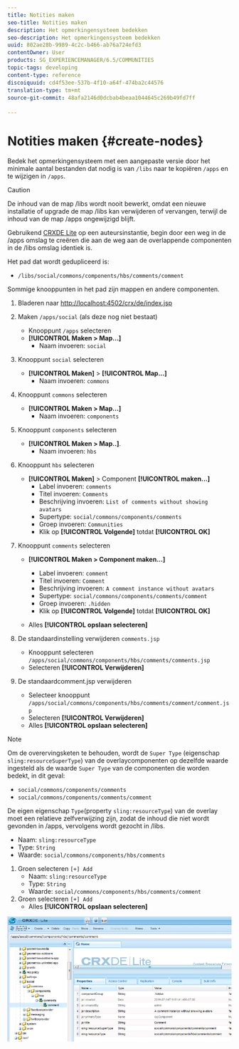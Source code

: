 ```yaml
---
title: Notities maken
seo-title: Notities maken
description: Het opmerkingensysteem bedekken
seo-description: Het opmerkingensysteem bedekken
uuid: 802ae28b-9989-4c2c-b466-ab76a724efd3
contentOwner: User
products: SG_EXPERIENCEMANAGER/6.5/COMMUNITIES
topic-tags: developing
content-type: reference
discoiquuid: cd4f53ee-537b-4f10-a64f-474ba2c44576
translation-type: tm+mt
source-git-commit: 48afa2146d0dcbab4beaa1044645c269b49fd7ff

---
```



# Notities maken {#create-nodes}

Bedek het opmerkingensysteem met een aangepaste versie door het minimale aantal bestanden dat nodig is van `/libs` naar te kopiëren `/apps` en te wijzigen in `/apps`.

>[!CAUTION]
>
>De inhoud van de map /libs wordt nooit bewerkt, omdat een nieuwe installatie of upgrade de map /libs kan verwijderen of vervangen, terwijl de inhoud van de map /apps ongewijzigd blijft.


Gebruikend [CRXDE Lite](../../help/sites-developing/developing-with-crxde-lite.md) op een auteursinstantie, begin door een weg in de /apps omslag te creëren die aan de weg aan de overlappende componenten in de /libs omslag identiek is.

Het pad dat wordt gedupliceerd is:

* `/libs/social/commons/components/hbs/comments/comment`

Sommige knooppunten in het pad zijn mappen en andere componenten.

1. Bladeren naar [http://localhost:4502/crx/de/index.jsp](http://localhost:4502/crx/de/index.jsp)
1. Maken `/apps/social` (als deze nog niet bestaat)
   * Knooppunt `/apps` selecteren
   * **[!UICONTROL Maken > Map...]**
      * Naam invoeren: `social`
1. Knooppunt `social` selecteren
   * **[!UICONTROL Maken]** > **[!UICONTROL Map...]**
      * Naam invoeren: `commons`
1. Knooppunt `commons` selecteren
   * **[!UICONTROL Maken > Map...]**
      * Naam invoeren: `components`
1. Knooppunt `components` selecteren
   * **[!UICONTROL Maken > Map..]**.
      * Naam invoeren: `hbs`
1. Knooppunt `hbs` selecteren
   * **[!UICONTROL Maken]** > Component **[!UICONTROL maken...]**
      * Label invoeren: `comments`
      * Titel invoeren: `Comments`
      * Beschrijving invoeren: `List of comments without showing avatars`
      * Supertype: `social/commons/components/comments`
      * Groep invoeren: `Communities`
      * Klik op **[!UICONTROL Volgende]** totdat **[!UICONTROL OK]**
1. Knooppunt `comments` selecteren

   * **[!UICONTROL Maken > Component maken...]**

      * Label invoeren: `comment`
      * Titel invoeren: `Comment`
      * Beschrijving invoeren: `A comment instance without avatars`
      * Supertype: `social/commons/components/comments/comment`
      * Groep invoeren: `.hidden`
      * Klik op **[!UICONTROL Volgende]** totdat **[!UICONTROL OK]**
   * Alles **[!UICONTROL opslaan selecteren]**
1. De standaardinstelling verwijderen `comments.jsp`
   * Knooppunt selecteren `/apps/social/commons/components/hbs/comments/comments.jsp`
   * Selecteren **[!UICONTROL Verwijderen]**
1. De standaardcomment.jsp verwijderen
   * Selecteer knooppunt `/apps/social/commons/components/hbs/comments/comment/comment.jsp`
   * Selecteren **[!UICONTROL Verwijderen]**
   * Alles **[!UICONTROL opslaan selecteren]**

>[!NOTE]
>
>Om de overervingsketen te behouden, wordt de `Super Type` (eigenschap `sling:resourceSuperType`) van de overlaycomponenten op dezelfde waarde ingesteld als de waarde `Super Type` van de componenten die worden bedekt, in dit geval:
>
>* `social/commons/components/comments`
>* `social/commons/components/comments/comment`
>



De eigen eigenschap `Type`(property `sling:resourceType`) van de overlay moet een relatieve zelfverwijzing zijn, zodat de inhoud die niet wordt gevonden in /apps, vervolgens wordt gezocht in /libs.
* Naam: `sling:resourceType`
* Type: `String`
* Waarde: `social/commons/components/hbs/comments`

1. Groen selecteren `[+] Add`
   * Naam: `sling:resourceType`
   * Type: `String`
   * Waarde: `social/commons/components/hbs/comments/comment`
1. Groen selecteren `[+] Add`
   * Alles **[!UICONTROL opslaan selecteren]**

![chlimage_1-4](assets/chlimage_1-4.png)

